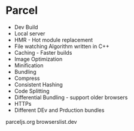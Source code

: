 # Parcel
- Dev Build
- Local server
- HMR - Hot module replacement
- File watching Algorithm written in C++
- Caching - Faster builds
- Image Optimization
- Minification
- Bundling
- Compress
- Consistent Hashing
- Code Splitting
- Differential Bundling - support older browsers
- HTTPs
- Different DEv and Prduction bundles


parceljs.org
browserslist.dev